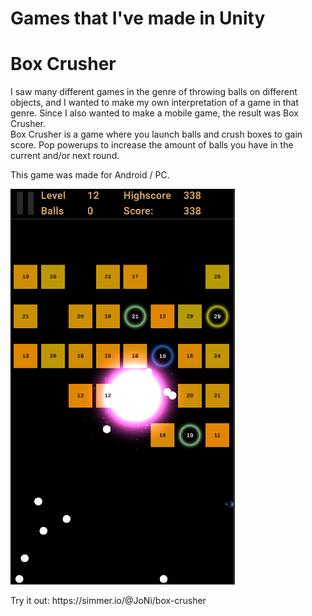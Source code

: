 # Games that I've made in Unity

# Box Crusher
I saw many different games in the genre of throwing balls on different objects, and I wanted to make my own interpretation of a game in that genre.
Since I also wanted to make a mobile game, the result was Box Crusher.<br>
Box Crusher is a game where you launch balls and crush boxes to gain score. Pop powerups to increase the amount of balls you have in the
current and/or next round.

This game was made for Android / PC.

<p float="left">
  <img src="./BoxCrusher.PNG" alt="BoxCrusher">
</p>
Try it out: https://simmer.io/@JoNi/box-crusher
